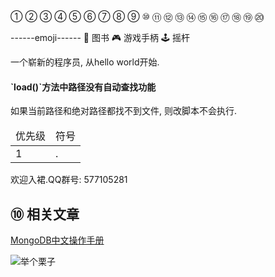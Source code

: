 ①
② 
③ 
④ 
⑤ 
⑥ 
⑦ 
⑧ 
⑨ 
⑩ 
⑪
⑫
⑬
⑭
⑮
⑯
⑰
⑱
⑲
⑳


------emoji------
📖	图书
🎮	游戏手柄
🕹️	摇杆

<div class="jumbotron">
<p>一个崭新的程序员, 从hello world开始.</p>  
</div>

<div class="bs-callout bs-callout-warning">
    <h4>`load()`方法中路径没有自动查找功能</h4>
	如果当前路径和绝对路径都找不到文件, 则改脚本不会执行.
</div>


<table class="table table-bordered table-responsive text-center">
	<thead>
		<tr class="info">
			<td>优先级</td>
			<td>符号</td>
		</tr>
	</thead>
	<tbody>
	<tr>
		<td>1</td>
		<td>.</td>
	</tr>
	</tbody>
</table>


欢迎入裙.QQ群号: 577105281

⑩  相关文章
---

[MongoDB中文操作手册](http://dashidan.com/article/mongodb/index.html)


![举个栗子](http://localhost/img/common/example.jpg)